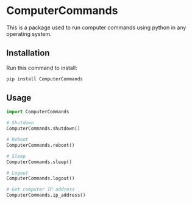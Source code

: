 # ComputerCommands

This is a package used to run computer commands using python
in any operating system.

## Installation

Run this command to install:
```python
pip install ComputerCommands
```

## Usage

```python
import ComputerCommands

# Shutdown
ComputerCommands.shutdown()

# Reboot
ComputerCommands.reboot()

# Sleep
ComputerCommands.sleep()

# Logout
ComputerCommands.logout()

# Get computer IP address
ComputerCommands.ip_address()
```

